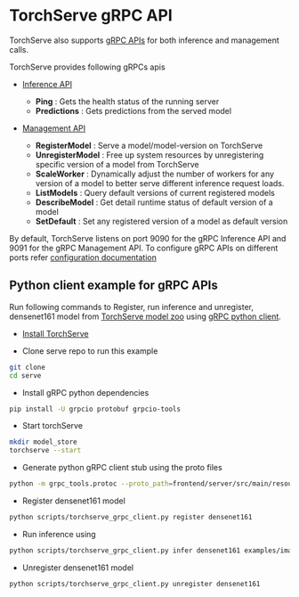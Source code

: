 # TorchServe gRPC API

TorchServe also supports [gRPC APIs](../frontend/server/src/main/resources/proto) for both inference and management calls.

TorchServe provides following gRPCs apis

* [Inference API](../frontend/server/src/main/resources/proto/management.proto)
  - **Ping** : Gets the health status of the running server
  - **Predictions** : Gets predictions from the served model

* [Management API](../frontend/server/src/main/resources/proto/management.proto)
  - **RegisterModel** : Serve a model/model-version on TorchServe
  - **UnregisterModel** : Free up system resources by unregistering specific version of a model from TorchServe
  - **ScaleWorker** : Dynamically adjust the number of workers for any version of a model to better serve different inference request loads.
  - **ListModels** : Query default versions of current registered models
  - **DescribeModel** : Get detail runtime status of default version of a model
  - **SetDefault** : Set any registered version of a model as default version

By default, TorchServe listens on port 9090 for the gRPC Inference API and 9091 for the gRPC Management API.
To configure gRPC APIs on different ports refer [configuration documentation](configuration.md)

## Python client example for gRPC APIs

Run following commands to Register, run inference and unregister, densenet161 model from [TorchServe model zoo](model_zoo.md) using [gRPC python client](../scripts/torchserve_grpc_client.py).

 - [Install TorchServe](../README.md#install-torchserve)

 - Clone serve repo to run this example
 
```bash
git clone
cd serve
```

 - Install gRPC python dependencies

```bash
pip install -U grpcio protobuf grpcio-tools
```

 - Start torchServe

```bash
mkdir model_store
torchserve --start 
```

 - Generate python gRPC client stub using the proto files
 
```bash
python -m grpc_tools.protoc --proto_path=frontend/server/src/main/resources/proto/ --python_out=scripts --grpc_python_out=scripts frontend/server/src/main/resources/proto/inference.proto frontend/server/src/main/resources/proto/management.proto
```

 - Register densenet161 model
 
```bash
python scripts/torchserve_grpc_client.py register densenet161
```

 - Run inference using 
 
```bash
python scripts/torchserve_grpc_client.py infer densenet161 examples/image_classifier/kitten.jpg
```

 - Unregister densenet161 model

```bash
python scripts/torchserve_grpc_client.py unregister densenet161
```
